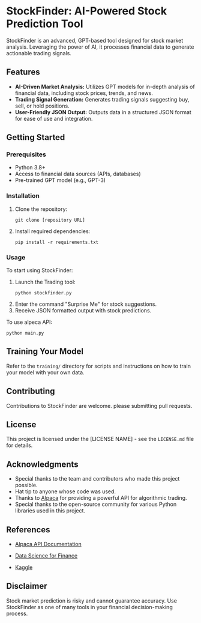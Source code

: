 
# StockFinder: AI-Powered Stock Prediction Tool

StockFinder is an advanced, GPT-based tool designed for stock market analysis. Leveraging the power of AI, it processes financial data to generate actionable trading signals.

## Features
- **AI-Driven Market Analysis:** Utilizes GPT models for in-depth analysis of financial data, including stock prices, trends, and news.
- **Trading Signal Generation:** Generates trading signals suggesting buy, sell, or hold positions.
- **User-Friendly JSON Output:** Outputs data in a structured JSON format for ease of use and integration.

## Getting Started

### Prerequisites
- Python 3.8+
- Access to financial data sources (APIs, databases)
- Pre-trained GPT model (e.g., GPT-3)

### Installation
1. Clone the repository:
   ```
   git clone [repository URL]
   ```
2. Install required dependencies:
   ```
   pip install -r requirements.txt
   ```

### Usage
To start using StockFinder:
1. Launch the Trading tool:
   ```
   python stockfinder.py
   ```
2. Enter the command "Surprise Me" for stock suggestions.
3. Receive JSON formatted output with stock predictions.

To use alpeca API:
   ```
   python main.py
   ```

## Training Your Model
Refer to the `training/` directory for scripts and instructions on how to train your model with your own data.

## Contributing
Contributions to StockFinder are welcome. please submitting pull requests.

## License
This project is licensed under the [LICENSE NAME] - see the `LICENSE.md` file for details.

## Acknowledgments
- Special thanks to the team and contributors who made this project possible.
- Hat tip to anyone whose code was used.
- Thanks to [Alpaca](https://alpaca.markets/) for providing a powerful API for algorithmic trading.
- Special thanks to the open-source community for various Python libraries used in this project.

## References

- [Alpaca API Documentation](https://alpaca.markets/docs/api-documentation/)

- [Data Science for Finance](https://www.datacamp.com/community/tutorials/finance-python-trading)

- [Kaggle](kaggle.com)

## Disclaimer
Stock market prediction is risky and cannot guarantee accuracy. Use StockFinder as one of many tools in your financial decision-making process.
